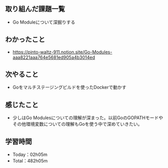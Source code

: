 ## 取り組んだ課題一覧
- Go Moduleについて深掘りする
 
## わかったこと
- https://pinto-waltz-911.notion.site/Go-Modules-aaa8221aaa764e5681ed905a4b3014ed

## 次やること
- Goをマルチステージングビルドを使ったDockerで動かす

## 感じたこと
- 少しはGo Modulesについての理解が深まった。以前GoのGOPATHモードやその他環境変数についての理解もGoを使う中で深めていきたい。

## 学習時間
- Today：02h05m
- Total：482h05m

